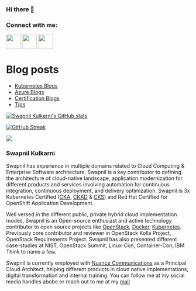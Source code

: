 ### Hi there 👋

<h3 align="left">Connect with me:</h3>
<p align="left">
<a href="https://twitter.com/MeSwapnilk" target="blank"><img align="center" src="https://cdn2.iconfinder.com/data/icons/social-media-2285/512/1_Twitter3_colored_svg-512.png" alt="" height="40" width="40" /></a>
<a href="http://linkedin.com/in/MeSwapnilK" target="blank"><img align="center" src="https://cdn2.iconfinder.com/data/icons/social-media-2285/512/1_Linkedin_unofficial_colored_svg-512.png" alt="" height="40" width="40" /></a>
<a href="https://cloudnativehero.github.io/blog/feed.xml" target="blank"><img align="center" src="https://cdn0.iconfinder.com/data/icons/small-n-flat/24/678060-rss-512.png" alt="" height="40" width="40" /></a>
</p>

# Blog posts
<!-- BLOG-POST-LIST:START -->
- [Kubernetes Blogs](https://cloudnativehero.github.io/blog/categories/#Kubernetes)
- [Azure Blogs](https://cloudnativehero.github.io/blog/categories/#azure)
- [Certification Blogs](https://cloudnativehero.github.io/blog/categories/#certification)
- [Tips](https://cloudnativehero.github.io/blog/categories/#tips)
<!-- BLOG-POST-LIST:END -->


[![Swapnil Kulkarni's GitHub stats](https://github-readme-stats.vercel.app/api?username=MeSwapnilK&show_icons=true&theme=radical)](https://github.com/anuraghazra/github-readme-stats)

[![GitHub Streak](https://github-readme-streak-stats.herokuapp.com/?user=MeSwapnilK&theme=dark)](https://git.io/streak-stats)

![](https://komarev.com/ghpvc/?username=MeSwapnilK&color=lightgrey)


### Swapnil Kulkarni


Swapnil has experience in multiple domains related to Cloud Computing & Enterprise Software architecture. Swapnil is a key contributor to defining the architecture of cloud-native landscape, application modernization for different products and services involving automation for continuous integration, continuous deployment, and delivery optimization. Swapnil is 3x Kubernetes Certified ([CKA][6], [CKAD][7] & [CKS][8]) and Red Hat Certified for OpenShift Application Development.

Well versed in the different public, private hybrid cloud implementation modes, Swapnil is an Open-source enthusiast and active technology contributor to open source projects like [OpenStack][1], [Docker][2], [Kubernetes][3].  Previously core contributor and reviewer in OpenStack Kolla Project, OpenStack Requirements Project. Swapnil has also presented different case-studies at NIST, OpenStack Summit, Linux-Con, Container-Con, IBM Think to name a few.

Swapnil is currently employed with [Nuance Communications][5] as a Principal Cloud Architect, helping different products in cloud native implementations, digital transformation and internal training.  You can follow me at my social media handles abobe or reach out to me at my [mail][4]

[1]: https://www.openstack.org/
[2]: https://www.docker.com/
[3]: https://kubernetes.io/
[4]: mailto:coolsvap@gmail.com
[5]: https://www.persistent.com/
[6]: https://www.credly.com/badges/500cd25b-7703-47f9-970b-3e0353626412
[7]: https://www.credly.com/badges/f5c6d171-d12f-4292-b9c0-7ed58d20a0d7
[8]: https://www.credly.com/badges/1b854316-d27f-4dd8-96d9-1f84ac3cb02b

<!--
**MeSwapnilK/MeSwapnilK** is a ✨ _special_ ✨ repository because its `README.md` (this file) appears on your GitHub profile.

Here are some ideas to get you started:

- 🔭 I’m currently working on ...
- 🌱 I’m currently learning ...
- 👯 I’m looking to collaborate on ...
- 🤔 I’m looking for help with ...
- 💬 Ask me about ...
- 📫 How to reach me: ...
- 😄 Pronouns: ...
- ⚡ Fun fact: ...
-->